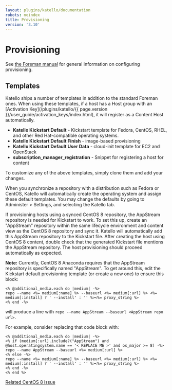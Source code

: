 ```yaml
---
layout: plugins/katello/documentation
robots: noindex
title: Provisioning
version: '3.10'
---
```


# Provisioning

See [the Foreman manual](http://theforeman.org/manuals/latest/index.html#4.4Provisioning) for general information on configuring provisioning.

## Templates

Katello ships a number of templates in addition to the standard Foreman ones. When using these templates, if a host has a Host group with an [Activation Key](/plugins/katello/{{ page.version }}/user_guide/activation_keys/index.html), it will register as a Content Host automatically.

  - **Katello Kickstart Default** - Kickstart template for Fedora, CentOS, RHEL, and other Red Hat-compatible operating systems.
  - **Katello Kickstart Default Finish** - image-based provisioning
  - **Katello Kickstart Default User Data** - cloud-init template for EC2 and OpenStack
  - **subscription_manager_registration** - Snippet for registering a host for content

To customize any of the above templates, simply clone them and add your changes.

When you synchronize a repository with a distribution such as Fedora or CentOS, Katello will automatically create the operating system and assign these default templates.  You may change the defaults by going to Administer > Settings, and selecting the Katello tab.

If provisioning hosts using a synced CentOS 8 repository, the AppStream repository is needed for Kickstart to work.  To set this up, create an "AppStream" repository within the same lifecycle environment and content view as the CentOS 8 repository and sync it.  Katello will automatically add this AppStream repository to the Kickstart file.  After creating the host using CentOS 8 content, double check that the generated Kickstart file mentions the AppStream repository.  The host provisioning should proceed automatically as expected.

**Note:** Currently, CentOS 8 Anaconda requires that the AppStream repository is specifically named "AppStream".  To get around this, edit the Kickstart default provisioning template (or create a new one) to ensure this block:

```erb
<% @additional_media.each do |medium| -%>
repo --name <%= medium[:name] %> --baseurl <%= medium[:url] %> <%= medium[:install] ? ' --install' : '' %><%= proxy_string %>
<% end -%>
```

will produce a line with `repo --name AppStream --baseurl <AppStream repo url>`.

For example, consider replacing that code block with:

```erb
<% @additional_media.each do |medium| -%>
<% if (medium[:url].include?("AppStream") and @host.operatingsystem.name == '< REPLACE ME >' and os_major >= 8) -%>
repo --name AppStream --baseurl <%= medium[:url] %>
<% else -%>
repo --name <%= medium[:name] %> --baseurl <%= medium[:url] %> <%= medium[:install] ? ' --install' : '' %><%= proxy_string %>
<% end -%>
<% end %>
```

[Related CentOS 8 issue](https://bugs.centos.org/view.php?id=16470)
